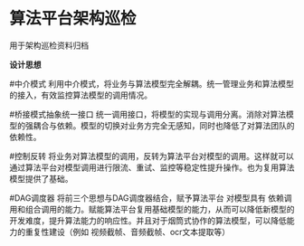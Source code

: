 # 算法平台架构巡检
用于架构巡检资料归档

<p><strong>设计思想</strong></p>

#中介模式
利用中介模式，将业务与算法模型完全解耦。统一管理业务和算法模型的接入，有效监控算法模型的调用情况。



#桥接模式抽象统一接口
统一调用接口，将模型的实现与调用分离。消除对算法模型的强耦合与依赖。模型的切换对业务方完全无感知，同时也降低了对算法团队的依赖性。



#控制反转
将业务对算法模型的调用，反转为算法平台对模型的调用。这样就可以通过算法平台对模型调用进行限流、重试、监控等稳定性提升操作。也为复用算法模型提供了基础。



#DAG调度器
将前三个思想与DAG调度器结合，赋予算法平台 对模型具有 依赖调用和组合调用的能力。赋能算法平台复用基础模型的能力，从而可以降低新模型的开发难度，提升算法能力的响应性。并且对于烟筒式协作的算法模型，可以降低能力的重复性建设（例如 视频截帧、音频截帧、ocr文本提取等）
